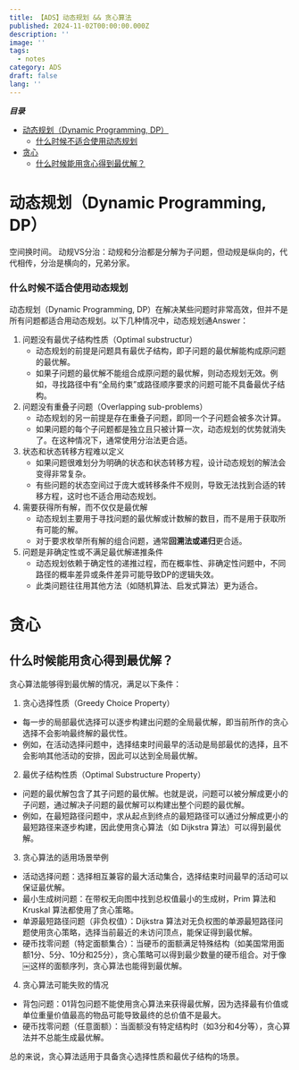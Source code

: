 ```yaml
---
title: 【ADS】动态规划 && 贪心算法
published: 2024-11-02T00:00:00.000Z
description: ''
image: ''
tags:
  - notes
category: ADS
draft: false
lang: ''
---
```

***目录***

<!-- toc -->

- [动态规划（Dynamic Programming, DP）](#%E5%8A%A8%E6%80%81%E8%A7%84%E5%88%92dynamic-programming-dp)
    + [什么时候不适合使用动态规划](#%E4%BB%80%E4%B9%88%E6%97%B6%E5%80%99%E4%B8%8D%E9%80%82%E5%90%88%E4%BD%BF%E7%94%A8%E5%8A%A8%E6%80%81%E8%A7%84%E5%88%92)
- [贪心](#%E8%B4%AA%E5%BF%83)
  * [什么时候能用贪心得到最优解？](#%E4%BB%80%E4%B9%88%E6%97%B6%E5%80%99%E8%83%BD%E7%94%A8%E8%B4%AA%E5%BF%83%E5%BE%97%E5%88%B0%E6%9C%80%E4%BC%98%E8%A7%A3)

<!-- tocstop -->

# 动态规划（Dynamic Programming, DP）
空间换时间。
动规VS分治：动规和分治都是分解为子问题，但动规是纵向的，代代相传，分治是横向的，兄弟分家。

### 什么时候不适合使用动态规划
动态规划（Dynamic Programming, DP）在解决某些问题时非常高效，但并不是所有问题都适合用动态规划。以下几种情况中，动态规划通Answer：
1. 问题没有最优子结构性质（Optimal substructur）
	* 动态规划的前提是问题具有最优子结构，即子问题的最优解能构成原问题的最优解。
	* 如果子问题的最优解不能组合成原问题的最优解，则动态规划无效。例如，寻找路径中有“全局约束”或路径顺序要求的问题可能不具备最优子结构。
2. 问题没有重叠子问题（Overlapping sub-problems）
	* 动态规划的另一前提是存在重叠子问题，即同一个子问题会被多次计算。
	* 如果问题的每个子问题都是独立且只被计算一次，动态规划的优势就消失了。在这种情况下，通常使用分治法更合适。
3. 状态和状态转移方程难以定义
	* 如果问题很难划分为明确的状态和状态转移方程，设计动态规划的解法会变得非常复杂。
	* 有些问题的状态空间过于庞大或转移条件不规则，导致无法找到合适的转移方程，这时也不适合用动态规划。
4. 需要获得所有解，而不仅仅是最优解
	* 动态规划主要用于寻找问题的最优解或计数解的数目，而不是用于获取所有可能的解。
	* 对于要求枚举所有解的组合问题，通常**回溯法或递归**更合适。
5. 问题是非确定性或不满足最优解递推条件
	* 动态规划依赖于确定性的递推过程，而在概率性、非确定性问题中，不同路径的概率差异或条件差异可能导致DP的逻辑失效。
	* 此类问题往往用其他方法（如随机算法、启发式算法）更为适合。

# 贪心
## 什么时候能用贪心得到最优解？
贪心算法能够得到最优解的情况，满足以下条件：
1. 贪心选择性质（Greedy Choice Property）
* 每一步的局部最优选择可以逐步构建出问题的全局最优解，即当前所作的贪心选择不会影响最终解的最优性。
* 例如，在活动选择问题中，选择结束时间最早的活动是局部最优的选择，且不会影响其他活动的安排，因此可以达到全局最优解。

2. 最优子结构性质（Optimal Substructure Property）
* 问题的最优解包含了其子问题的最优解。也就是说，问题可以被分解成更小的子问题，通过解决子问题的最优解可以构建出整个问题的最优解。
* 例如，在最短路径问题中，求从起点到终点的最短路径可以通过分解成更小的最短路径来逐步构建，因此使用贪心算法（如 Dijkstra 算法）可以得到最优解。
3. 贪心算法的适用场景举例
* 活动选择问题：选择相互兼容的最大活动集合，选择结束时间最早的活动可以保证最优解。
* 最小生成树问题：在带权无向图中找到总权值最小的生成树，Prim 算法和 Kruskal 算法都使用了贪心策略。
* 单源最短路径问题（非负权值）：Dijkstra 算法对无负权图的单源最短路径问题使用贪心策略，选择当前最近的未访问顶点，能保证得到最优解。
* 硬币找零问题（特定面额集合）：当硬币的面额满足特殊结构（如美国常用面额1分、5分、10分和25分），贪心策略可以得到最少数量的硬币组合。对于像￼这样的面额序列，贪心算法也能得到最优解。

4. 贪心算法可能失败的情况
* 背包问题：01背包问题不能使用贪心算法来获得最优解，因为选择最有价值或单位重量价值最高的物品可能导致最终的总价值不是最大。
* 硬币找零问题（任意面额）：当面额没有特定结构时（如3分和4分等），贪心算法并不总能生成最优解。

总的来说，贪心算法适用于具备贪心选择性质和最优子结构的场景。

